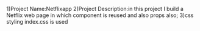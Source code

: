 1)Project Name:Netflixapp
2)Project Description:in this project I build a Netflix web page in which component is reused and also props also;
3)css styling index.css is used
